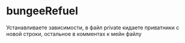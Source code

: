 # bungeeRefuel
Устанавливаете зависимости, в файл private кидаете приватники с новой строки, остальное в комментах к мейн файлу
